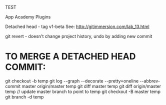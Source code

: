 TEST

App Academy Plugins

Detached head - tag v1-beta
See: http://gitimmersion.com/lab_13.html

git revert <commit> - doesn't change project history, undo by adding new commit

# TO MERGE A DETACHED HEAD COMMIT:
git checkout -b temp
git log --graph --decorate --pretty=oneline --abbrev-commit master origin/master temp
git diff master temp
git diff origin/master temp
// update master branch to point to temp
git checkout -B master temp
git branch -d temp